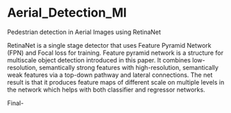# Aerial_Detection_Ml
Pedestrian detection in Aerial Images using RetinaNet


RetinaNet is a single stage detector that uses Feature Pyramid Network (FPN) and Focal loss for training. Feature pyramid network is a structure for multiscale object detection introduced in this paper. It combines low-resolution, semantically strong features with high-resolution, semantically weak features via a top-down pathway and lateral connections. The net result is that it produces feature maps of different scale on multiple levels in the network which helps with both classifier and regressor networks.

Final-
